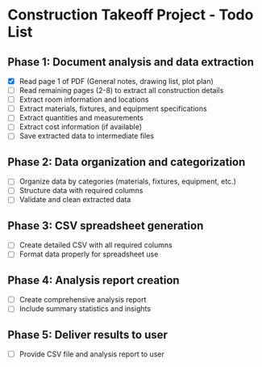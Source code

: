 # Construction Takeoff Project - Todo List

## Phase 1: Document analysis and data extraction
- [x] Read page 1 of PDF (General notes, drawing list, plot plan)
- [ ] Read remaining pages (2-8) to extract all construction details
- [ ] Extract room information and locations
- [ ] Extract materials, fixtures, and equipment specifications
- [ ] Extract quantities and measurements
- [ ] Extract cost information (if available)
- [ ] Save extracted data to intermediate files

## Phase 2: Data organization and categorization
- [ ] Organize data by categories (materials, fixtures, equipment, etc.)
- [ ] Structure data with required columns
- [ ] Validate and clean extracted data

## Phase 3: CSV spreadsheet generation
- [ ] Create detailed CSV with all required columns
- [ ] Format data properly for spreadsheet use

## Phase 4: Analysis report creation
- [ ] Create comprehensive analysis report
- [ ] Include summary statistics and insights

## Phase 5: Deliver results to user
- [ ] Provide CSV file and analysis report to user

